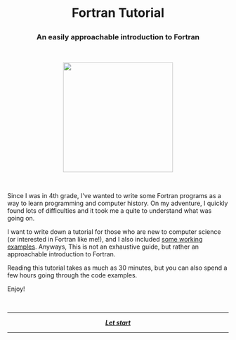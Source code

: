 # <p align="center"> Fortran Tutorial </p>

### <p align="center"> An easily approachable introduction to Fortran </p>
<br />

<p align="center">
  <img width="250" src="https://upload.wikimedia.org/wikipedia/commons/thumb/b/b8/Fortran_logo.svg/1024px-Fortran_logo.svg.png">
</p>
<br />

Since I was in 4th grade, I've wanted to write some Fortran programs as a way to learn programming and computer history. On my adventure, I quickly found lots of difficulties and it took me a quite to understand what was going on.

I want to write down a tutorial for those who are new to computer science (or interested in Fortran like me!), and I also included [some working examples](/examples). Anyways, This is not an exhaustive guide, but rather an approachable introduction to Fortran.

Reading this tutorial takes as much as 30 minutes, but you can also spend a few hours going through the code examples.

Enjoy!

<br />

---

<p align="center">
  <em>
    <b>
      <a href="/tutorial/table-of-contents.md">
        Let start
      </a>
    </b>
  </em>
</p>

---
